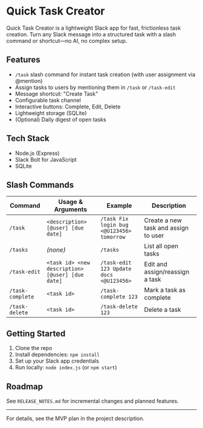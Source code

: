 # Quick Task Creator

Quick Task Creator is a lightweight Slack app for fast, frictionless task creation. Turn any Slack message into a structured task with a slash command or shortcut—no AI, no complex setup.

## Features

- `/task` slash command for instant task creation (with user assignment via @mention)
- Assign tasks to users by mentioning them in `/task` or `/task-edit`
- Message shortcut: "Create Task"
- Configurable task channel
- Interactive buttons: Complete, Edit, Delete
- Lightweight storage (SQLite)
- (Optional) Daily digest of open tasks

## Tech Stack

- Node.js (Express)
- Slack Bolt for JavaScript
- SQLite

## Slash Commands

| Command          | Usage & Arguments                                | Example                                   | Description                          |
| ---------------- | ------------------------------------------------ | ----------------------------------------- | ------------------------------------ |
| `/task`          | `<description> [@user] [due date]`               | `/task Fix login bug <@U123456> tomorrow` | Create a new task and assign to user |
| `/tasks`         | _(none)_                                         | `/tasks`                                  | List all open tasks                  |
| `/task-edit`     | `<task id> <new description> [@user] [due date]` | `/task-edit 123 Update docs <@U123456>`   | Edit and assign/reassign a task      |
| `/task-complete` | `<task id>`                                      | `/task-complete 123`                      | Mark a task as complete              |
| `/task-delete`   | `<task id>`                                      | `/task-delete 123`                        | Delete a task                        |

## Getting Started

1. Clone the repo
2. Install dependencies: `npm install`
3. Set up your Slack app credentials
4. Run locally: `node index.js` (or `npm start`)

## Roadmap

See `RELEASE_NOTES.md` for incremental changes and planned features.

---

For details, see the MVP plan in the project description.
